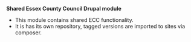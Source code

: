 **Shared Essex County Council Drupal module**

 - This module contains shared ECC functionality.
 - It is has its own repository, tagged versions are imported to sites via composer.

